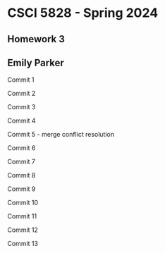 # CSCI 5828 - Spring 2024
## Homework 3
## Emily Parker

Commit 1

Commit 2

Commit 3

Commit 4

Commit 5 - merge conflict resolution

Commit 6

Commit 7

Commit 8

Commit 9

Commit 10

Commit 11

Commit 12

Commit 13